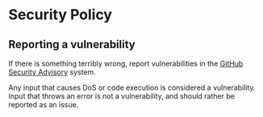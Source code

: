 # Security Policy

## Reporting a vulnerability

If there is something terribly wrong, report vulnerabilities in the [GitHub Security Advisory](https://github.com/LeoDog896/scannable/security/advisories) system.

Any input that causes DoS or code execution is considered a vulnerability. Input that throws an error is not a vulnerability, and should rather
be reported as an issue.
